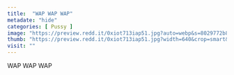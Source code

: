 ```yaml
---
title:  "WAP WAP WAP"
metadate: "hide"
categories: [ Pussy ]
image: "https://preview.redd.it/0xiot713iap51.jpg?auto=webp&s=8029772b8b893db841fc1c6ee72655ece198701d"
thumb: "https://preview.redd.it/0xiot713iap51.jpg?width=640&crop=smart&auto=webp&s=65a9ead6cec1c0a119495a8c3f185784ba1c14bf"
visit: ""
---
```

WAP WAP WAP
